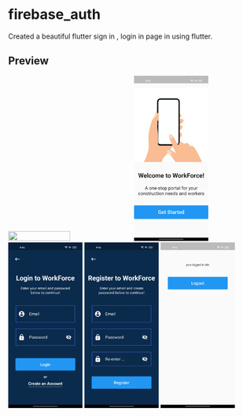 # firebase_auth

Created a beautiful flutter sign in , login in page in using flutter.

## Preview
<img src="https://github.com/jatinsonwal01/firebase_auth/blob/main/images/record.gif" width=50% height=50%>
<img src="https://github.com/jatinsonwal01/firebase_auth/blob/main/images/starting.jpg" width=30% height=30%>
<img src="https://github.com/jatinsonwal01/firebase_auth/blob/main/images/login.jpg" width=30% height=30%>
<img src="https://github.com/jatinsonwal01/firebase_auth/blob/main/images/register.jpg" width=30% height=30%>
<img src="https://github.com/jatinsonwal01/firebase_auth/blob/main/images/main.jpg" width=30% height=30%>

